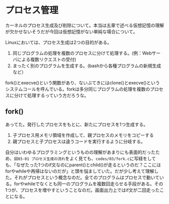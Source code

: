 # プロセス管理
カーネルのプロセス生成及び削除について。本当は五章で述べる仮想記憶の理解が欠かせないそうだが今回は仮想記憶がない単純な場合について。

Linuxにおいては、プロセス生成は2つの目的がある。

1. 同じプログラムの処理を複数のプロセスに分けて処理する。(例：Webサーバによる複数リクエストの受付)
2. まったく別のプログラムを生成する。(bashから各種プログラムの新規生成など）

fork()とexecve()という関数があり、ないぶてきにはclone()とexecve()というシステムコールを呼んでいる。forkは多分同じプログラムの処理を複数のプロセスに分けて処理するっていう方だろうな。

## fork()
あってた。発行したプロセスをもとに、新たにプロセスを1つ生成する。

1. 子プロセス用メモリ領域を作成して、親プロセスのメモリをコピーする
2. 親プロセスと子プロセスは違うコードを実行するように分岐する。

自分はいわゆるプログラミングというものの理解があまりにも表面的だったため、`図03-01 プロセス生成の流れ`をよく見ても、`codes/03/fork.c`に写経をしても、「なぜたった1つのif文なのにparent()とchild()が走るというのだ？ここにはforやwhileや再帰はないのだが」と頭を悩ましていた。だが少し考えて理解した。それがプロセスという概念なのだ。全てのプログラムはプロセスで動いている。forやwhileでなくとも同一のプログラムを複数回走らせる手段がある。その1つが、プロセスを増やすということなのだ。画面出力上ではif文が二回走ったことになる。

